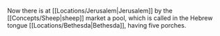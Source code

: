 Now there is at [[Locations/Jerusalem\|Jerusalem]] by the [[Concepts/Sheep\|sheep]] market a pool, which is called in the Hebrew tongue [[Locations/Bethesda\|Bethesda]], having five porches.
